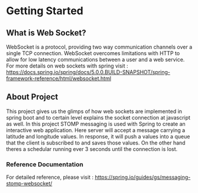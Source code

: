 # Getting Started
## What is Web Socket?
WebSocket is a protocol, providing two way communication channels over a single TCP connection. WebSocket overcomes limitations with HTTP to allow for low latency communications between a user and a web service.
For more details on web sockets with spring visit : https://docs.spring.io/spring/docs/5.0.0.BUILD-SNAPSHOT/spring-framework-reference/html/websocket.html

## About Project
This project gives us the glimps of how web sockets are implemented in spring boot and to certain level explains the socket connection at javascript as well. In this project STOMP messaging is used with Spring to create an interactive web application.
Here server will accept a message carrying a latitude and longitude values. In response, it will push a values into a queue that the client is subscribed to and saves those values. On the other hand theres a schedular running ever 3 seconds until the connection is lost.
### Reference Documentation
For detailed reference, please visit : https://spring.io/guides/gs/messaging-stomp-websocket/


